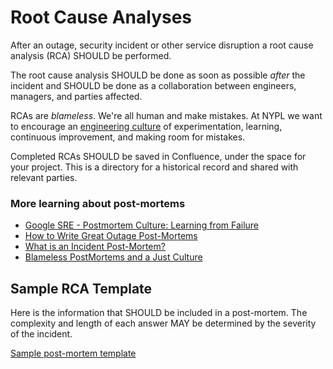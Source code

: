 # Root Cause Analyses

After an outage, security incident or other service disruption a root cause analysis (RCA) SHOULD be performed.

The root cause analysis SHOULD be done as soon as possible _after_ the incident and SHOULD be done as a collaboration between engineers, managers, and parties affected.

RCAs are *blameless*. We're all human and make mistakes. At NYPL we want to encourage an [engineering culture](../culture/values.md#not-shaming-or-blaming) of experimentation, learning, continuous improvement, and making room for mistakes.

Completed RCAs SHOULD be saved in Confluence, under the space for your project. This is a directory for a historical record and shared with relevant parties.

### More learning about post-mortems ###

- [Google SRE - Postmortem Culture: Learning from Failure](https://landing.google.com/sre/book/chapters/postmortem-culture.html)
- [How to Write Great Outage Post-Mortems](http://artsy.github.io/blog/2014/11/19/how-to-write-great-outage-post-mortems/)
- [What is an Incident Post-Mortem?](https://www.pagerduty.com/resources/learn/post-mortem-incident-report/)
- [Blameless PostMortems and a Just Culture](https://codeascraft.com/2012/05/22/blameless-postmortems/)

## Sample RCA Template

Here is the information that SHOULD be included in a post-mortem. The complexity and length of each answer MAY be determined by the severity of the incident.

[Sample post-mortem template](https://docs.google.com/spreadsheets/d/1lrOpMoxWKXduwgbEjfASfhcP0l3D99V3vQ853wzWJ9I/edit?usp=sharing)


